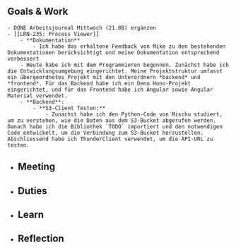 ## Goals & Work
	- DONE Arbeitsjournal Mittwoch (21.08) ergänzen
	- [[LRN-235: Process Viewer]]
		- **Dokumentation**
			- Ich habe das erhaltene Feedback von Mike zu den bestehenden Dokumentationen berücksichtigt und meine Dokumentation entsprechend verbessert
		- Heute habe ich mit dem Programmieren begonnen. Zunächst habe ich die Entwicklungsumgebung eingerichtet. Meine Projektstruktur umfasst ein übergeordnetes Projekt mit den Unterordnern *backend* und *frontend*. Für das Backend habe ich ein Deno Hono-Projekt eingerichtet, und für das Frontend habe ich Angular sowie Angular Material verwendet.
		- **Backend**:
			- **S3-Client Testen:**
				- Zunächst habe ich den Python-Code von Mischu studiert, um zu verstehen, wie die Daten aus dem S3-Bucket abgerufen werden. Danach habe ich die Bibliothek `TODO` importiert und den notwendigen Code entwickelt, um die Verbindung zum S3-Bucket herzustellen. Abschliessend habe ich ThunderClient verwendet, um die API-URL zu testen.
- ## Meeting
- ## Duties
- ## Learn
- ## Reflection